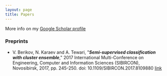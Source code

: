 ```yaml
---
layout: page
title: Papers
---
```


More info on my [Google Scholar profile](https://scholar.google.es/citations?hl=en&user=4x-6JNIAAAAJ)


### Preprints 

* V. Berikov, N. Karaev and A. Tewari, "***Semi-supervised classification with cluster ensemble***," 2017 International Multi-Conference on Engineering, Computer and Information Sciences (SIBIRCON), Novosibirsk, 2017, pp. 245-250.
doi: 10.1109/SIBIRCON.2017.8109880 [link](http://ieeexplore.ieee.org/stamp/stamp.jsp?tp=&arnumber=8109880&isnumber=8109019)
